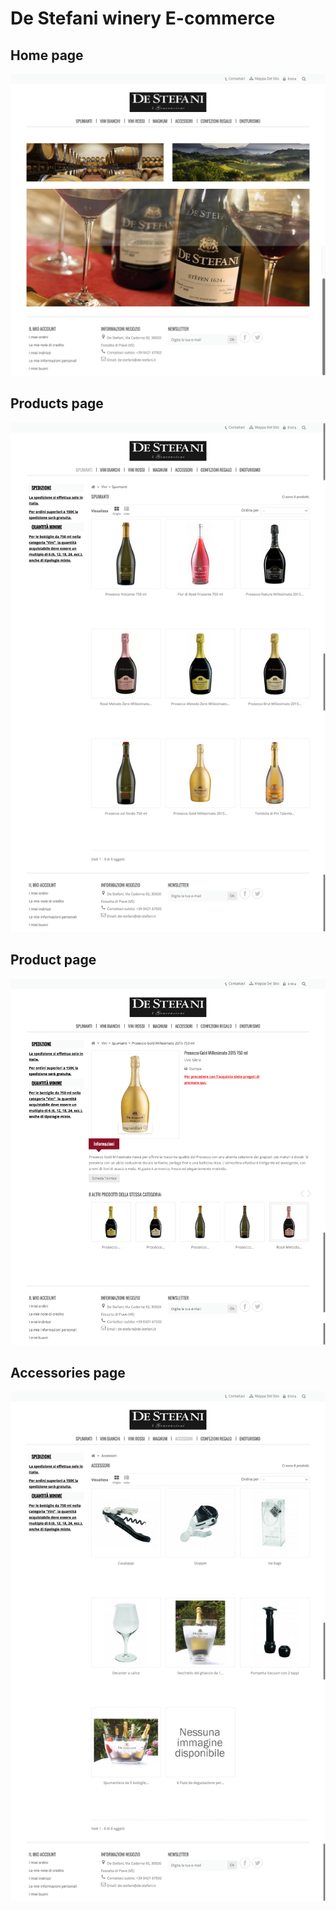 # De Stefani winery E-commerce

## Home page
![](home.png)

## Products page
![](poducts.png)

## Product page
![](product.png)

## Accessories page
![](accessories.png)
